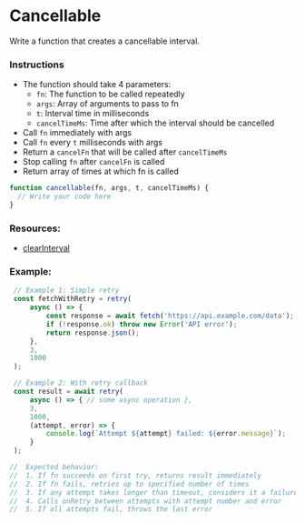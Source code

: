 # Cancellable

Write a function that creates a cancellable interval.

### Instructions

- The function should take 4 parameters:
  - `fn`: The function to be called repeatedly
  - `args`: Array of arguments to pass to fn
  - `t`: Interval time in milliseconds
  - `cancelTimeMs`: Time after which the interval should be cancelled
- Call `fn` immediately with args
- Call `fn` every `t` milliseconds with args
- Return a `cancelFn` that will be called after `cancelTimeMs`
- Stop calling `fn` after `cancelFn` is called
- Return array of times at which fn is called

```js
function cancellable(fn, args, t, cancelTimeMs) {
  // Write your code here
}
```

### Resources:

- [clearInterval](https://developer.mozilla.org/en-US/docs/Web/API/Window/clearInterval)

### Example:

```js
 // Example 1: Simple retry
 const fetchWithRetry = retry(
     async () => {
         const response = await fetch('https://api.example.com/data');
         if (!response.ok) throw new Error('API error');
         return response.json();
     },
     3,
     1000
 );

 // Example 2: With retry callback
 const result = await retry(
     async () => { // some async operation },
     3,
     1000,
     (attempt, error) => {
         console.log(`Attempt ${attempt} failed: ${error.message}`);
     }
 );

//  Expected behavior:
//  1. If fn succeeds on first try, returns result immediately
//  2. If fn fails, retries up to specified number of times
//  3. If any attempt takes longer than timeout, considers it a failure
//  4. Calls onRetry between attempts with attempt number and error
//  5. If all attempts fail, throws the last error
```
